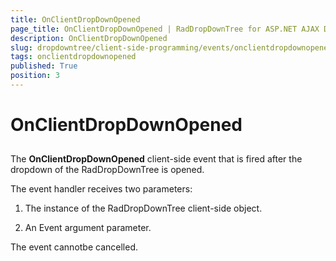 ```yaml
---
title: OnClientDropDownOpened
page_title: OnClientDropDownOpened | RadDropDownTree for ASP.NET AJAX Documentation
description: OnClientDropDownOpened
slug: dropdowntree/client-side-programming/events/onclientdropdownopened
tags: onclientdropdownopened
published: True
position: 3
---
```


# OnClientDropDownOpened



## 

The **OnClientDropDownOpened** client-side event that is fired after the dropdown of the RadDropDownTree is opened.

The event handler receives two parameters:

1. The instance of the RadDropDownTree client-side object.

1. An Event argument parameter.

The event cannotbe cancelled.
